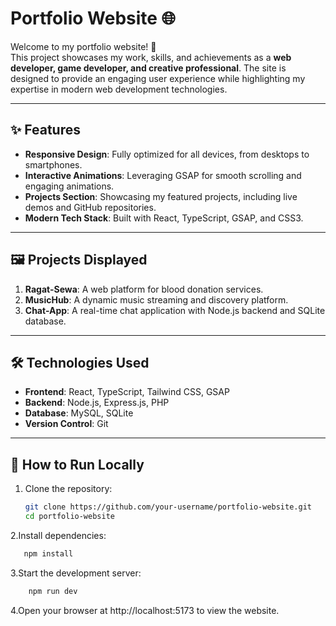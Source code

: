 # Portfolio Website 🌐

Welcome to my portfolio website! 🚀  
This project showcases my work, skills, and achievements as a **web developer, game developer, and creative professional**. The site is designed to provide an engaging user experience while highlighting my expertise in modern web development technologies.

---

## ✨ Features
- **Responsive Design**: Fully optimized for all devices, from desktops to smartphones.  
- **Interactive Animations**: Leveraging GSAP for smooth scrolling and engaging animations.  
- **Projects Section**: Showcasing my featured projects, including live demos and GitHub repositories.  
- **Modern Tech Stack**: Built with React, TypeScript, GSAP, and CSS3.

---

## 🖼️ Projects Displayed  
1. **Ragat-Sewa**: A web platform for blood donation services.  
2. **MusicHub**: A dynamic music streaming and discovery platform.  
3. **Chat-App**: A real-time chat application with Node.js backend and SQLite database.  

---

## 🛠️ Technologies Used  
- **Frontend**: React, TypeScript, Tailwind CSS, GSAP  
- **Backend**: Node.js, Express.js, PHP  
- **Database**: MySQL, SQLite  
- **Version Control**: Git  

---

## 🚀 How to Run Locally  
1. Clone the repository:  
   ```bash
   git clone https://github.com/your-username/portfolio-website.git
   cd portfolio-website
2.Install dependencies:
  ```bash
     npm install
```
3.Start the development server:
   ```bash
       npm run dev
```
4.Open your browser at http://localhost:5173 to view the website.
